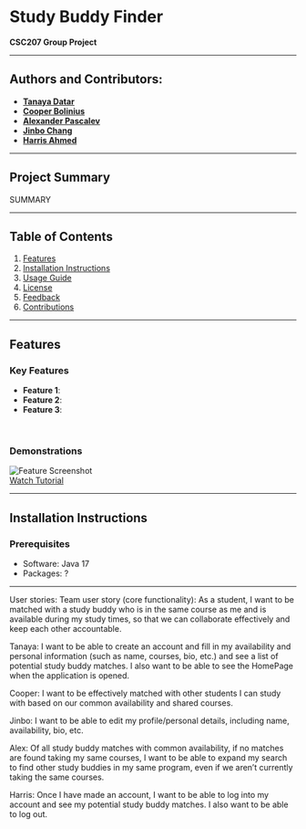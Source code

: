 # Study Buddy Finder

**CSC207 Group Project**

---

## Authors and Contributors:
- [**Tanaya Datar**](https://github.com/tanaya2026)
- [**Cooper Bolinius**](https://github.com/cbolinius)
- [**Alexander Pascalev**](https://github.com/a1exp4sc)
- [**Jinbo Chang**](https://github.com/JinboChang)
- [**Harris Ahmed**](https://github.com/harriss4567)

---

## Project Summary

SUMMARY

---

## Table of Contents

1. [Features](#features)
2. [Installation Instructions](#installation-instructions)
3. [Usage Guide](#usage-guide)
4. [License](#license)
5. [Feedback](#feedback)
6. [Contributions](#contributions)

---

## Features

### Key Features
- **Feature 1**: 
- **Feature 2**: 
- **Feature 3**: 

<br/>

### Demonstrations
![Feature Screenshot](path/to/screenshot.png)  
[Watch Tutorial](https://youtube.com/tutorial-link)  

---

## Installation Instructions

### Prerequisites
- Software: Java 17
- Packages: ?

---

User stories:
Team user story (core functionality):
As a student, I want to be matched with a study buddy who is in the same course as me and is available during my study times, so that we can collaborate effectively and keep each other accountable.

Tanaya:
I want to be able to create an account and fill in my availability and personal information (such as name, courses, bio, etc.) and see a list of potential study buddy matches. I also want to be able to see the HomePage when the application is opened.

Cooper:
I want to be effectively matched with other students I can study with based on our common availability and shared courses.

Jinbo:
I want to be able to edit my profile/personal details, including name, availability, bio, etc.

Alex:
Of all study buddy matches with common availability, if no matches are found taking my same courses, I want to be able to expand my search to find other study buddies in my same program, even if we aren’t currently taking the same courses.

Harris:
Once I have made an account, I want to be able to log into my account and see my potential study buddy matches. I also want to be able to log out.
